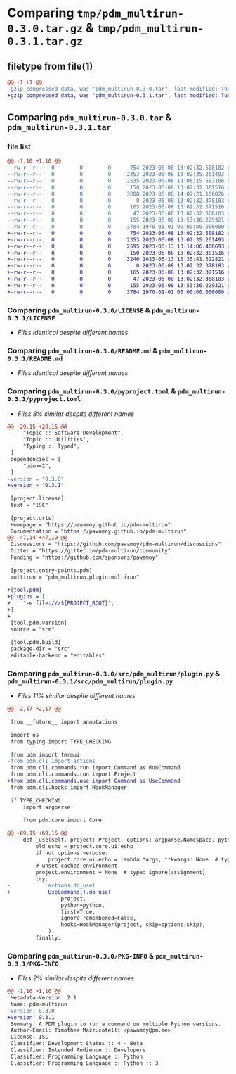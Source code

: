# Comparing `tmp/pdm_multirun-0.3.0.tar.gz` & `tmp/pdm_multirun-0.3.1.tar.gz`

## filetype from file(1)

```diff
@@ -1 +1 @@
-gzip compressed data, was "pdm_multirun-0.3.0.tar", last modified: Thu Jun  8 14:08:15 2023, max compression
+gzip compressed data, was "pdm_multirun-0.3.1.tar", last modified: Tue Jun 13 13:14:06 2023, max compression
```

## Comparing `pdm_multirun-0.3.0.tar` & `pdm_multirun-0.3.1.tar`

### file list

```diff
@@ -1,10 +1,10 @@
--rw-r--r--   0        0        0      754 2023-06-08 13:02:32.508182 pdm_multirun-0.3.0/LICENSE
--rw-r--r--   0        0        0     2353 2023-06-08 13:02:35.261493 pdm_multirun-0.3.0/README.md
--rw-r--r--   0        0        0     2535 2023-06-08 14:08:15.587166 pdm_multirun-0.3.0/pyproject.toml
--rw-r--r--   0        0        0      150 2023-06-08 13:02:32.381516 pdm_multirun-0.3.0/src/pdm_multirun/__init__.py
--rw-r--r--   0        0        0     3208 2023-06-08 14:07:21.166026 pdm_multirun-0.3.0/src/pdm_multirun/plugin.py
--rw-r--r--   0        0        0        0 2023-06-08 13:02:32.378183 pdm_multirun-0.3.0/src/pdm_multirun/py.typed
--rw-r--r--   0        0        0      165 2023-06-08 13:02:32.371516 pdm_multirun-0.3.0/tests/__init__.py
--rw-r--r--   0        0        0       47 2023-06-08 13:02:32.368183 pdm_multirun-0.3.0/tests/conftest.py
--rw-r--r--   0        0        0      155 2023-06-08 13:53:36.229321 pdm_multirun-0.3.0/tests/test_plugin.py
--rw-r--r--   0        0        0     3784 1970-01-01 00:00:00.000000 pdm_multirun-0.3.0/PKG-INFO
+-rw-r--r--   0        0        0      754 2023-06-08 13:02:32.508182 pdm_multirun-0.3.1/LICENSE
+-rw-r--r--   0        0        0     2353 2023-06-08 13:02:35.261493 pdm_multirun-0.3.1/README.md
+-rw-r--r--   0        0        0     2595 2023-06-13 13:14:06.400693 pdm_multirun-0.3.1/pyproject.toml
+-rw-r--r--   0        0        0      150 2023-06-08 13:02:32.381516 pdm_multirun-0.3.1/src/pdm_multirun/__init__.py
+-rw-r--r--   0        0        0     3240 2023-06-13 10:35:41.322821 pdm_multirun-0.3.1/src/pdm_multirun/plugin.py
+-rw-r--r--   0        0        0        0 2023-06-08 13:02:32.378183 pdm_multirun-0.3.1/src/pdm_multirun/py.typed
+-rw-r--r--   0        0        0      165 2023-06-08 13:02:32.371516 pdm_multirun-0.3.1/tests/__init__.py
+-rw-r--r--   0        0        0       47 2023-06-08 13:02:32.368183 pdm_multirun-0.3.1/tests/conftest.py
+-rw-r--r--   0        0        0      155 2023-06-08 13:53:36.229321 pdm_multirun-0.3.1/tests/test_plugin.py
+-rw-r--r--   0        0        0     3784 1970-01-01 00:00:00.000000 pdm_multirun-0.3.1/PKG-INFO
```

### Comparing `pdm_multirun-0.3.0/LICENSE` & `pdm_multirun-0.3.1/LICENSE`

 * *Files identical despite different names*

### Comparing `pdm_multirun-0.3.0/README.md` & `pdm_multirun-0.3.1/README.md`

 * *Files identical despite different names*

### Comparing `pdm_multirun-0.3.0/pyproject.toml` & `pdm_multirun-0.3.1/pyproject.toml`

 * *Files 8% similar despite different names*

```diff
@@ -29,15 +29,15 @@
     "Topic :: Software Development",
     "Topic :: Utilities",
     "Typing :: Typed",
 ]
 dependencies = [
     "pdm>=2",
 ]
-version = "0.3.0"
+version = "0.3.1"
 
 [project.license]
 text = "ISC"
 
 [project.urls]
 Homepage = "https://pawamoy.github.io/pdm-multirun"
 Documentation = "https://pawamoy.github.io/pdm-multirun"
@@ -47,14 +47,19 @@
 Discussions = "https://github.com/pawamoy/pdm-multirun/discussions"
 Gitter = "https://gitter.im/pdm-multirun/community"
 Funding = "https://github.com/sponsors/pawamoy"
 
 [project.entry-points.pdm]
 multirun = "pdm_multirun.plugin:multirun"
 
+[tool.pdm]
+plugins = [
+    "-e file:///${PROJECT_ROOT}",
+]
+
 [tool.pdm.version]
 source = "scm"
 
 [tool.pdm.build]
 package-dir = "src"
 editable-backend = "editables"
```

### Comparing `pdm_multirun-0.3.0/src/pdm_multirun/plugin.py` & `pdm_multirun-0.3.1/src/pdm_multirun/plugin.py`

 * *Files 11% similar despite different names*

```diff
@@ -2,17 +2,17 @@
 
 from __future__ import annotations
 
 import os
 from typing import TYPE_CHECKING
 
 from pdm import termui
-from pdm.cli import actions
 from pdm.cli.commands.run import Command as RunCommand
 from pdm.cli.commands.run import Project
+from pdm.cli.commands.use import Command as UseCommand
 from pdm.cli.hooks import HookManager
 
 if TYPE_CHECKING:
     import argparse
 
     from pdm.core import Core
 
@@ -69,15 +69,15 @@
     def _use(self, project: Project, options: argparse.Namespace, python: str) -> None:
         old_echo = project.core.ui.echo
         if not options.verbose:
             project.core.ui.echo = lambda *args, **kwargs: None  # type: ignore[method-assign]
         # unset cached environment
         project.environment = None  # type: ignore[assignment]
         try:
-            actions.do_use(
+            UseCommand().do_use(
                 project,
                 python=python,
                 first=True,
                 ignore_remembered=False,
                 hooks=HookManager(project, skip=options.skip),
             )
         finally:
```

### Comparing `pdm_multirun-0.3.0/PKG-INFO` & `pdm_multirun-0.3.1/PKG-INFO`

 * *Files 2% similar despite different names*

```diff
@@ -1,10 +1,10 @@
 Metadata-Version: 2.1
 Name: pdm-multirun
-Version: 0.3.0
+Version: 0.3.1
 Summary: A PDM plugin to run a command on multiple Python versions.
 Author-Email: Timothée Mazzucotelli <pawamoy@pm.me>
 License: ISC
 Classifier: Development Status :: 4 - Beta
 Classifier: Intended Audience :: Developers
 Classifier: Programming Language :: Python
 Classifier: Programming Language :: Python :: 3
```

